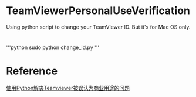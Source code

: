 # TeamViewerPersonalUseVerification

Using python script to change your TeamViewer ID. But it's for Mac OS only.

# 
'''python
sudo python change_id.py 
'''

# Reference

[使用Python解决Teamviewer被误认为商业用途的问题](https://www.teamviewer.com/en/support/personal-use-verification/)
